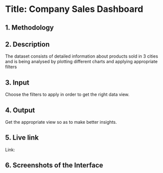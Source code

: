 # **Title: Company Sales Dashboard**

## **1. Methodology**


## **2. Description**
The dataset consists of detailed information about products sold in 3 cities and is being analysed by plotting different charts and applying appropriate filters

## **3. Input**
Choose the filters to apply in order to get the right data view.

## **4. Output**
Get the appropriate view so as to make better insights.

## **5. Live link**
Link: 

## **6. Screenshots of the Interface**

